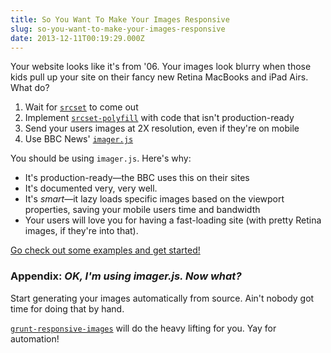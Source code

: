 ```yaml
---
title: So You Want To Make Your Images Responsive
slug: so-you-want-to-make-your-images-responsive
date: 2013-12-11T00:19:29.000Z
---
```

<!--kg-card-begin: markdown--><p>Your website looks like it's from '06. Your images look blurry when those kids pull up your site on their fancy new Retina MacBooks and iPad Airs. What do?</p>
<ol>
<li>Wait for <a href="http://www.w3.org/html/wg/drafts/srcset/w3c-srcset/"><code>srcset</code></a> to come out</li>
<li>Implement <a href="https://github.com/borismus/srcset-polyfill"><code>srcset-polyfill</code></a> with code that isn't production-ready</li>
<li>Send your users images at 2X resolution, even if they're on mobile</li>
<li>Use BBC News' <a href="https://github.com/BBC-News/Imager.js"><code>imager.js</code></a></li>
</ol>
<p>You should be using <code>imager.js</code>. Here's why:</p>
<ul>
<li>It's production-ready—the BBC uses this on their sites</li>
<li>It's documented very, very well.</li>
<li>It's <em>smart</em>—it lazy loads specific images based on the viewport properties, saving your mobile users time and bandwidth</li>
<li>Your users will love you for having a fast-loading site (with pretty Retina images, if they're into that).</li>
</ul>
<p><a href="https://github.com/BBC-News/Imager.js">Go check out some examples and get started!</a></p>
<h3 id="appendixokimusingimagerjsnowwhat">Appendix: <em>OK, I'm using imager.js. Now what?</em></h3>
<p>Start generating your images automatically from source. Ain't nobody got time for doing that by hand.</p>
<p><a href="https://github.com/andismith/grunt-responsive-images/"><code>grunt-responsive-images</code></a> will do the heavy lifting for you. Yay for automation!</p>
<!--kg-card-end: markdown-->